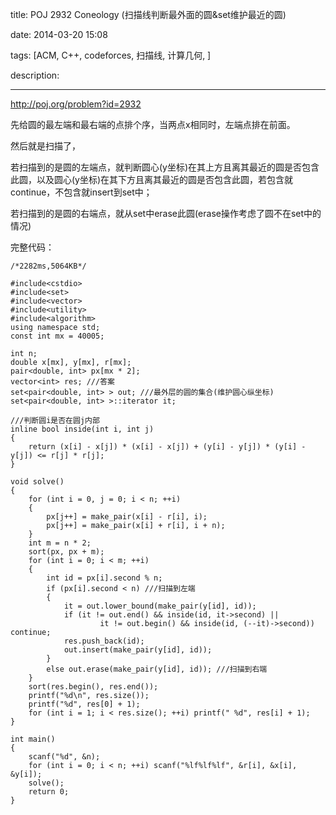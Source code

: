 title: POJ 2932 Coneology (扫描线判断最外面的圆&set维护最近的圆)

date: 2014-03-20 15:08

tags: [ACM, C++, codeforces, 扫描线, 计算几何, ]

description: 

---
[ http://poj.org/problem?id=2932 ](http://poj.org/problem?id=2932)

  


先给圆的最左端和最右端的点排个序，当两点x相同时，左端点排在前面。 

然后就是扫描了， 

若扫描到的是圆的左端点，就判断圆心(y坐标)在其上方且离其最近的圆是否包含此圆，以及圆心(y坐标)在其下方且离其最近的圆是否包含此圆，若包含就continue，不包含就insert到set中； 

若扫描到的是圆的右端点，就从set中erase此圆(erase操作考虑了圆不在set中的情况) 

  


完整代码：   

    
    
    /*2282ms,5064KB*/
    
    #include<cstdio>
    #include<set>
    #include<vector>
    #include<utility>
    #include<algorithm>
    using namespace std;
    const int mx = 40005;
    
    int n;
    double x[mx], y[mx], r[mx];
    pair<double, int> px[mx * 2];
    vector<int> res; ///答案
    set<pair<double, int> > out; ///最外层的圆的集合(维护圆心纵坐标)
    set<pair<double, int> >::iterator it;
    
    ///判断圆i是否在圆j内部
    inline bool inside(int i, int j)
    {
    	return (x[i] - x[j]) * (x[i] - x[j]) + (y[i] - y[j]) * (y[i] - y[j]) <= r[j] * r[j];
    }
    
    void solve()
    {
    	for (int i = 0, j = 0; i < n; ++i)
    	{
    		px[j++] = make_pair(x[i] - r[i], i);
    		px[j++] = make_pair(x[i] + r[i], i + n);
    	}
    	int m = n * 2;
    	sort(px, px + m);
    	for (int i = 0; i < m; ++i)
    	{
    		int id = px[i].second % n;
    		if (px[i].second < n) ///扫描到左端
    		{
    			it = out.lower_bound(make_pair(y[id], id));
    			if (it != out.end() && inside(id, it->second) ||
    					it != out.begin() && inside(id, (--it)->second)) continue;
    			res.push_back(id);
    			out.insert(make_pair(y[id], id));
    		}
    		else out.erase(make_pair(y[id], id)); ///扫描到右端
    	}
    	sort(res.begin(), res.end());
    	printf("%d\n", res.size());
    	printf("%d", res[0] + 1);
    	for (int i = 1; i < res.size(); ++i) printf(" %d", res[i] + 1);
    }
    
    int main()
    {
    	scanf("%d", &n);
    	for (int i = 0; i < n; ++i) scanf("%lf%lf%lf", &r[i], &x[i], &y[i]);
    	solve();
    	return 0;
    }
    

  

